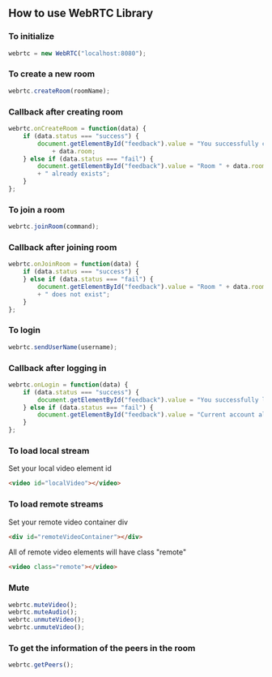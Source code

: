## How to use WebRTC Library

### To initialize
```javascript
webrtc = new WebRTC("localhost:8080");
```

### To create a new room
```javascript
webrtc.createRoom(roomName);
```

### Callback after creating room
```javascript
webrtc.onCreateRoom = function(data) {
	if (data.status === "success") {
		document.getElementById("feedback").value = "You successfully created Room "
			+ data.room;
	} else if (data.status === "fail") {
		document.getElementById("feedback").value = "Room " + data.room
		+ " already exists";
	}
};

```
### To join a room
```javascript
webrtc.joinRoom(command);
```

### Callback after joining room
```javascript
webrtc.onJoinRoom = function(data) {
	if (data.status === "success") {
	} else if (data.status === "fail") {
		document.getElementById("feedback").value = "Room " + data.room
		+ " does not exist";
	}
};
```


### To login
```javascript
webrtc.sendUserName(username);
```

### Callback after logging in
```javascript
webrtc.onLogin = function(data) {
	if (data.status === "success") {
		document.getElementById("feedback").value = "You successfully login";
	} else if (data.status === "fail") {
		document.getElementById("feedback").value = "Current account already exists";
	}
};
```
### To load local stream
Set your local video element id 
```html
<video id="localVideo"></video>
```

### To load remote streams
Set your remote video container div 
```html
<div id="remoteVideoContainer"></div>
```
All of remote video elements will have class "remote"
```html
<video class="remote"></video>
```


### Mute
```javascript
webrtc.muteVideo();
webrtc.muteAudio();
webrtc.unmuteVideo();
webrtc.unmuteVideo();
```

### To get the information of the peers in the room
```javascript
webrtc.getPeers();
```
